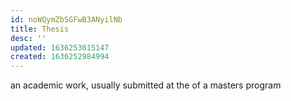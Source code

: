 ```yaml
---
id: noWQymZbSGFwB3ANyilNb
title: Thesis
desc: ''
updated: 1636253015147
created: 1636252984994
---
```




an academic work, usually submitted at the of a masters program
